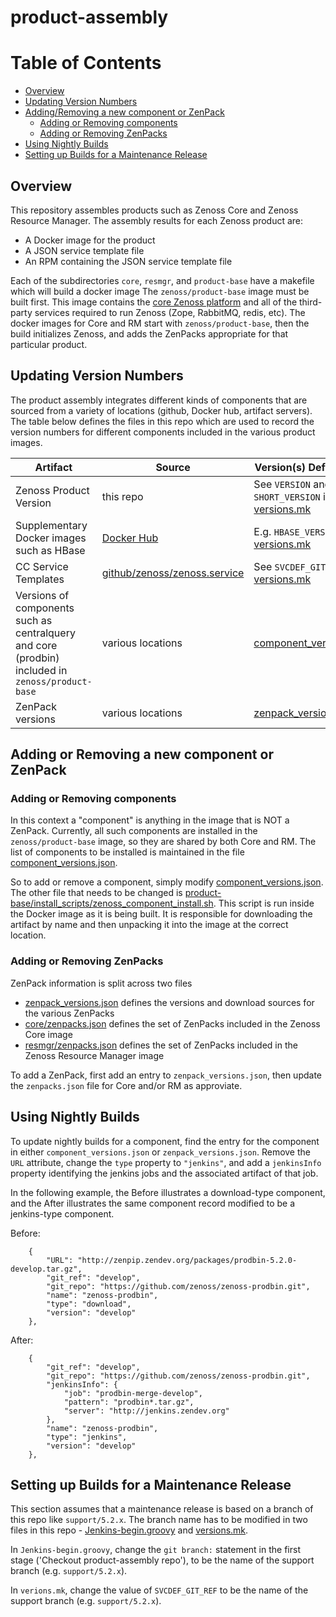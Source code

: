 # product-assembly

# Table of Contents
  - [Overview](#overview)
  - [Updating Version Numbers](#updating-version-numbers)
  - [Adding/Removing a new component or ZenPack](#adding-or-removing-a-new-component-or-zenpack)
    - [Adding or Removing components](#adding-or-removing-components)
    - [Adding or Removing ZenPacks](#adding-or-removing-zenpacks)
  - [Using Nightly Builds](#using-nightly-builds)
  - [Setting up Builds for a Maintenance Release](#setting-up-builds-for-a-maintenance-release)

## Overview

This repository assembles products such as Zenoss Core and Zenoss Resource Manager.
The assembly results for each Zenoss product are:
* A Docker image for the product
* A JSON service template file
* An RPM containing the JSON service template file

Each of the subdirectories `core`, `resmgr`, and `product-base` have a makefile which will build a docker image
The `zenoss/product-base` image must be built first. This image contains the
[core Zenoss platform](https://github.com/zenoss/zenoss-prodbin)
and all of the third-party services required to run Zenoss (Zope, RabbitMQ, redis, etc).
The  docker images for Core and RM start with `zenoss/product-base`, then
the build initializes Zenoss, and adds the ZenPacks appropriate for that particular product.

## Updating Version Numbers

The product assembly integrates different kinds of components that are sourced
from a variety of locations (github, Docker hub, artifact servers). The table below
defines the files in this repo which are used to record the version numbers for different
components included in the various product images.

| Artifact | Source | Version(s) Defined Here |
| -------- | ------ | -------------------- |
| Zenoss Product Version | this repo | See `VERSION` and `SHORT_VERSION` in [versions.mk](versions.mk) |
| Supplementary Docker images such as HBase | [Docker Hub](https://hub.docker.com/u/zenoss/dashboard/)  | E.g. `HBASE_VERSION` in [versions.mk](versions.mk) |
| CC Service Templates | [github/zenoss/zenoss.service](https://github.com/zenoss/zenoss-service) | See `SVCDEF_GIT_REF` in [versions.mk](versions.mk) |
| Versions of components such as centralquery and core (prodbin) included in `zenoss/product-base` | various locations | [component_versions.json](component_versions.json) |
| ZenPack versions  | various locations | [zenpack_versions.json](zenpack_versions.json) |

## Adding or Removing a new component or ZenPack

### Adding or Removing components
In this context a "component" is anything in the image that is NOT a ZenPack.
Currently, all such components are installed in the `zenoss/product-base` image, so they are shared by
both Core and RM. The list of components to be installed is maintained in the file
[component_versions.json](component_versions.json).

So to add or remove a component, simply modify [component_versions.json](component_versions.json).
The other file that needs to be changed is [product-base/install_scripts/zenoss_component_install.sh](product-base/install_scripts/zenoss_component_install.sh). This script is run inside the Docker image as it is being
built.  It is responsible for downloading the artifact by name and then unpacking it into the image at the
correct location.

### Adding or Removing ZenPacks
ZenPack information is split across two files
* [zenpack_versions.json](zenpack_versions.json) defines the versions and download sources for the various ZenPacks
* [core/zenpacks.json](core/zenpacks.json) defines the set of ZenPacks included in the Zenoss Core image
* [resmgr/zenpacks.json](resmgr/zenpacks.json) defines the set of ZenPacks included in the Zenoss Resource Manager image

To add a ZenPack, first add an entry to `zenpack_versions.json`, then update the `zenpacks.json` file for Core and/or RM as approviate.

## Using Nightly Builds
To update nightly builds for a component, find the entry for the component in either
`component_versions.json` or `zenpack_versions.json`.
Remove the `URL` attribute,
change the `type` property to `"jenkins"`, and
add a `jenkinsInfo` property identifying the jenkins jobs and the associated artifact of that job.

In the following example, the Before illustrates a download-type component, and the After illustrates
the same component record modified to be a jenkins-type component.

Before:
```
    {
        "URL": "http://zenpip.zendev.org/packages/prodbin-5.2.0-develop.tar.gz",
        "git_ref": "develop",
        "git_repo": "https://github.com/zenoss/zenoss-prodbin.git",
        "name": "zenoss-prodbin",
        "type": "download",
        "version": "develop"
    },
```

After:
```
    {
        "git_ref": "develop",
        "git_repo": "https://github.com/zenoss/zenoss-prodbin.git",
        "jenkinsInfo": {
            "job": "prodbin-merge-develop",
            "pattern": "prodbin*.tar.gz",
            "server": "http://jenkins.zendev.org"
        },
        "name": "zenoss-prodbin",
        "type": "jenkins",
        "version": "develop"
    },
```

## Setting up Builds for a Maintenance Release
This section assumes that a maintenance release is based on a branch of this repo like `support/5.2.x`.
The branch name has to be modified in two files in this repo - [Jenkins-begin.groovy](Jenkins-begin.groovy) and
[versions.mk](versions.mk).

In `Jenkins-begin.groovy`, change the `git branch:` statement in the first stage ('Checkout product-assembly repo'), to be the name of the support branch (e.g. `support/5.2.x`).

In `verions.mk`, change the value of `SVCDEF_GIT_REF` to be the name of the support branch (e.g. `support/5.2.x`).

